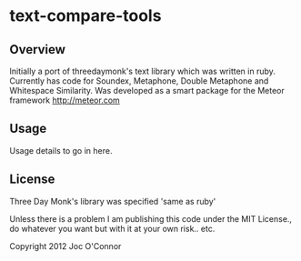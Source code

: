 text-compare-tools
==================

Overview
--------

Initially a port of threedaymonk's text library which was written in ruby.
Currently has code for Soundex, Metaphone, Double Metaphone and Whitespace Similarity.
Was developed as a smart package for the Meteor framework http://meteor.com

Usage
-----

Usage details to go in here.

License
-------

Three Day Monk's library was specified 'same as ruby'

Unless there is a problem I am publishing this code under the MIT License., do whatever you want but with it at your own risk.. etc. 

Copyright 2012 Joc O'Connor